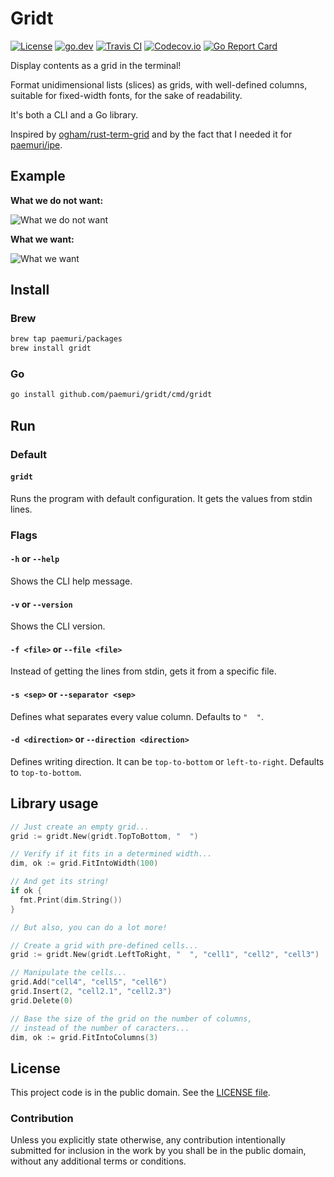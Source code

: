 # Gridt

[![License][badge-1-img]][badge-1-link]
[![go.dev][badge-2-img]][badge-2-link]
[![Travis CI][badge-3-img]][badge-3-link]
[![Codecov.io][badge-4-img]][badge-4-link]
[![Go Report Card][badge-5-img]][badge-5-link]

Display contents as a grid in the terminal!

Format unidimensional lists (slices) as grids, with well-defined
columns, suitable for fixed-width fonts, for the sake of readability.

It's both a CLI and a Go library.

Inspired by [ogham/rust-term-grid][1] and by the fact that I needed it
for [paemuri/ipe][2].

## Example

**What we do not want:**

![What we do not want](./static/images/what-we-do-not-want.png "What we
do no want")

**What we want:**

![What we want](./static/images/what-we-want.png "What we want")

## Install

### Brew

```sh
brew tap paemuri/packages
brew install gridt
```

### Go

```sh
go install github.com/paemuri/gridt/cmd/gridt
```

## Run

### Default

#### `gridt`

Runs the program with default configuration. It gets the values from
stdin lines.

### Flags

#### `-h` or `--help`

Shows the CLI help message.

#### `-v` or `--version`

Shows the CLI version.

#### `-f <file>` or `--file <file>`

Instead of getting the lines from stdin, gets it from a specific file.

#### `-s <sep>` or `--separator <sep>`

Defines what separates every value column. Defaults to `"  "`.

#### `-d <direction>` or `--direction <direction>`

Defines writing direction. It can be `top-to-bottom` or `left-to-right`.
Defaults to `top-to-bottom`.

## Library usage

```go
// Just create an empty grid...
grid := gridt.New(gridt.TopToBottom, "  ")

// Verify if it fits in a determined width...
dim, ok := grid.FitIntoWidth(100)

// And get its string!
if ok {
  fmt.Print(dim.String())
}
```

```go
// But also, you can do a lot more!

// Create a grid with pre-defined cells...
grid := gridt.New(gridt.LeftToRight, "  ", "cell1", "cell2", "cell3")

// Manipulate the cells...
grid.Add("cell4", "cell5", "cell6")
grid.Insert(2, "cell2.1", "cell2.3")
grid.Delete(0)

// Base the size of the grid on the number of columns,
// instead of the number of caracters...
dim, ok := grid.FitIntoColumns(3)
```

## License

This project code is in the public domain. See the [LICENSE file][3].

### Contribution

Unless you explicitly state otherwise, any contribution intentionally
submitted for inclusion in the work by you shall be in the public
domain, without any additional terms or conditions.

[1]: https://github.com/ogham/rust-term-grid/
[2]: https://github.com/paemuri/ipe/
[3]: ./LICENSE

[badge-1-img]: https://img.shields.io/github/license/paemuri/gridt?style=flat-square
[badge-1-link]: https://github.com/paemuri/gridt/blob/master/LICENSE
[badge-2-img]: https://img.shields.io/badge/go.dev-reference-007d9c?style=flat-square&logo=go&logoColor=white
[badge-2-link]: https://pkg.go.dev/github.com/paemuri/gridt
[badge-3-img]: https://img.shields.io/travis/paemuri/gridt?style=flat-square
[badge-3-link]: https://travis-ci.org/paemuri/gridt
[badge-4-img]: https://img.shields.io/codecov/c/gh/paemuri/gridt?style=flat-square
[badge-4-link]: https://codecov.io/gh/paemuri/gridt
[badge-5-img]: https://goreportcard.com/badge/github.com/paemuri/gridt?style=flat-square
[badge-5-link]: https://goreportcard.com/report/github.com/paemuri/gridt
